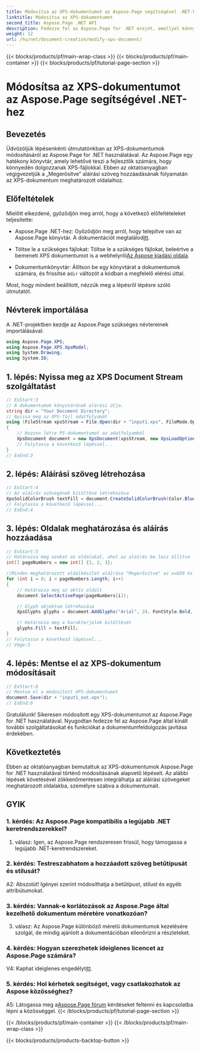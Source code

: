 ```yaml
---
title: Módosítsa az XPS-dokumentumot az Aspose.Page segítségével .NET-hez
linktitle: Módosítsa az XPS-dokumentumot
second_title: Aspose.Page .NET API
description: Fedezze fel az Aspose.Page for .NET erejét, amellyel könnyedén módosíthatja az XPS-dokumentumokat. Kövesse lépésenkénti útmutatónkat, javítsa dokumentumfeldolgozását, és adjon hozzá személyre szabott aláírási szövegeket.
weight: 12
url: /hu/net/document-creation/modify-xps-document/
---
```


{{< blocks/products/pf/main-wrap-class >}}
{{< blocks/products/pf/main-container >}}
{{< blocks/products/pf/tutorial-page-section >}}

# Módosítsa az XPS-dokumentumot az Aspose.Page segítségével .NET-hez

## Bevezetés

Üdvözöljük lépésenkénti útmutatónkban az XPS-dokumentumok módosításáról az Aspose.Page for .NET használatával. Az Aspose.Page egy hatékony könyvtár, amely lehetővé teszi a fejlesztők számára, hogy könnyedén dolgozzanak XPS-fájlokkal. Ebben az oktatóanyagban végigvezetjük a „Megerősítve” aláírási szöveg hozzáadásának folyamatán az XPS-dokumentum meghatározott oldalaihoz.

## Előfeltételek

Mielőtt elkezdené, győződjön meg arról, hogy a következő előfeltételeket teljesítette:

- Aspose.Page .NET-hez: Győződjön meg arról, hogy telepítve van az Aspose.Page könyvtár. A dokumentációt megtalálod[itt](https://reference.aspose.com/page/net/).

-  Töltse le a szükséges fájlokat: Töltse le a szükséges fájlokat, beleértve a bemeneti XPS dokumentumot is a webhelyről[Az Aspose kiadási oldala](https://releases.aspose.com/page/net/).

-  Dokumentumkönyvtár: Állítson be egy könyvtárat a dokumentumok számára, és frissítse a`dir` változót a kódban a megfelelő elérési úttal.

Most, hogy mindent beállított, nézzük meg a lépésről lépésre szóló útmutatót.

## Névterek importálása

A .NET-projektben kezdje az Aspose.Page szükséges névtereinek importálásával:

```csharp
using Aspose.Page.XPS;
using Aspose.Page.XPS.XpsModel;
using System.Drawing;
using System.IO;
```

## 1. lépés: Nyissa meg az XPS Document Stream szolgáltatást

```csharp
// ExStart:3
// A dokumentumok könyvtárának elérési útja.
string dir = "Your Document Directory";
// Nyissa meg az XPS-fájl adatfolyamát
using (FileStream xpsStream = File.Open(dir + "input1.xps", FileMode.Open, FileAccess.Read))
{
    // Hozzon létre PS-dokumentumot az adatfolyamból
    XpsDocument document = new XpsDocument(xpsStream, new XpsLoadOptions());
    // Folytassa a következő lépéssel...
}
// ExEnd:3
```

## 2. lépés: Aláírási szöveg létrehozása

```csharp
// ExStart:4
// Az aláírás szövegének kitöltése létrehozása
XpsSolidColorBrush textFill = document.CreateSolidColorBrush(Color.BlueViolet);
// Folytassa a következő lépéssel...
// ExEnd:4
```

## 3. lépés: Oldalak meghatározása és aláírás hozzáadása

```csharp
// ExStart:5
// Határozza meg azokat az oldalakat, ahol az aláírás be lesz állítva
int[] pageNumbers = new int[] {1, 2, 3};

//Minden meghatározott oldalkészlet aláírása "Megerősítve" az x=650 és y=950 koordinátákon
for (int i = 0; i < pageNumbers.Length; i++)
{
    // Határozza meg az aktív oldalt
    document.SelectActivePage(pageNumbers[i]);

    // Glyph objektum létrehozása
    XpsGlyphs glyphs = document.AddGlyphs("Arial", 24, FontStyle.Bold, 650, 900, "Confirmed");

    // Határozza meg a karakterjelek kitöltését
    glyphs.Fill = textFill;
}
// Folytassa a következő lépéssel...
// Vége:5
```

## 4. lépés: Mentse el az XPS-dokumentum módosításait

```csharp
// ExStart:6
// Mentse el a módosított XPS-dokumentumot
document.Save(dir + "input1_out.xps");
// ExEnd:6
```

Gratulálunk! Sikeresen módosított egy XPS-dokumentumot az Aspose.Page for .NET használatával. Nyugodtan fedezze fel az Aspose.Page által kínált további szolgáltatásokat és funkciókat a dokumentumfeldolgozás javítása érdekében.

## Következtetés

Ebben az oktatóanyagban bemutattuk az XPS-dokumentumok Aspose.Page for .NET használatával történő módosításának alapvető lépéseit. Az alábbi lépések követésével zökkenőmentesen integrálhatja az aláírási szövegeket meghatározott oldalakba, személyre szabva a dokumentumait.

## GYIK

### 1. kérdés: Az Aspose.Page kompatibilis a legújabb .NET keretrendszerekkel?

1. válasz: Igen, az Aspose.Page rendszeresen frissül, hogy támogassa a legújabb .NET-keretrendszereket.

### 2. kérdés: Testreszabhatom a hozzáadott szöveg betűtípusát és stílusát?

A2: Abszolút! Igényei szerint módosíthatja a betűtípust, stílust és egyéb attribútumokat.

### 3. kérdés: Vannak-e korlátozások az Aspose.Page által kezelhető dokumentum méretére vonatkozóan?

3. válasz: Az Aspose.Page különböző méretű dokumentumok kezelésére szolgál, de mindig ajánlott a dokumentációban ellenőrizni a részleteket.

### 4. kérdés: Hogyan szerezhetek ideiglenes licencet az Aspose.Page számára?

 V4: Kaphat ideiglenes engedélyt[itt](https://purchase.aspose.com/temporary-license/).

### 5. kérdés: Hol kérhetek segítséget, vagy csatlakozhatok az Aspose közösséghez?

 A5: Látogassa meg a[Aspose.Page fórum](https://forum.aspose.com/c/page/39) kérdéseket feltenni és kapcsolatba lépni a közösséggel.
{{< /blocks/products/pf/tutorial-page-section >}}

{{< /blocks/products/pf/main-container >}}
{{< /blocks/products/pf/main-wrap-class >}}

{{< blocks/products/products-backtop-button >}}
